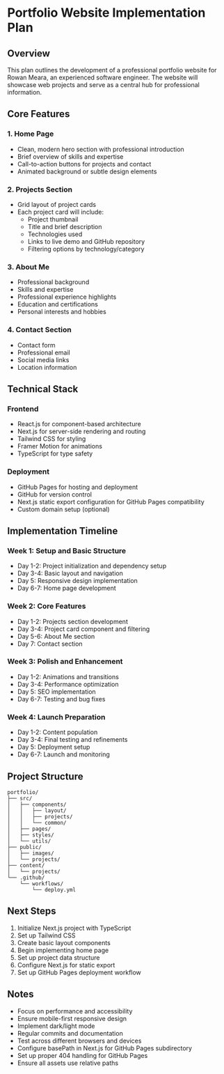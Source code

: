 # Portfolio Website Implementation Plan

## Overview
This plan outlines the development of a professional portfolio website for Rowan Meara, an experienced software engineer. The website will showcase web projects and serve as a central hub for professional information.

## Core Features

### 1. Home Page
- Clean, modern hero section with professional introduction
- Brief overview of skills and expertise
- Call-to-action buttons for projects and contact
- Animated background or subtle design elements

### 2. Projects Section
- Grid layout of project cards
- Each project card will include:
  - Project thumbnail
  - Title and brief description
  - Technologies used
  - Links to live demo and GitHub repository
  - Filtering options by technology/category

### 3. About Me
- Professional background
- Skills and expertise
- Professional experience highlights
- Education and certifications
- Personal interests and hobbies

### 4. Contact Section
- Contact form
- Professional email
- Social media links
- Location information

## Technical Stack

### Frontend
- React.js for component-based architecture
- Next.js for server-side rendering and routing
- Tailwind CSS for styling
- Framer Motion for animations
- TypeScript for type safety

### Deployment
- GitHub Pages for hosting and deployment
- GitHub for version control
- Next.js static export configuration for GitHub Pages compatibility
- Custom domain setup (optional)

## Implementation Timeline

### Week 1: Setup and Basic Structure
- Day 1-2: Project initialization and dependency setup
- Day 3-4: Basic layout and navigation
- Day 5: Responsive design implementation
- Day 6-7: Home page development

### Week 2: Core Features
- Day 1-2: Projects section development
- Day 3-4: Project card component and filtering
- Day 5-6: About Me section
- Day 7: Contact section

### Week 3: Polish and Enhancement
- Day 1-2: Animations and transitions
- Day 3-4: Performance optimization
- Day 5: SEO implementation
- Day 6-7: Testing and bug fixes

### Week 4: Launch Preparation
- Day 1-2: Content population
- Day 3-4: Final testing and refinements
- Day 5: Deployment setup
- Day 6-7: Launch and monitoring

## Project Structure
```
portfolio/
├── src/
│   ├── components/
│   │   ├── layout/
│   │   ├── projects/
│   │   └── common/
│   ├── pages/
│   ├── styles/
│   └── utils/
├── public/
│   ├── images/
│   └── projects/
├── content/
│   └── projects/
└── .github/
    └── workflows/
        └── deploy.yml
```

## Next Steps
1. Initialize Next.js project with TypeScript
2. Set up Tailwind CSS
3. Create basic layout components
4. Begin implementing home page
5. Set up project data structure
6. Configure Next.js for static export
7. Set up GitHub Pages deployment workflow

## Notes
- Focus on performance and accessibility
- Ensure mobile-first responsive design
- Implement dark/light mode
- Regular commits and documentation
- Test across different browsers and devices
- Configure basePath in Next.js for GitHub Pages subdirectory
- Set up proper 404 handling for GitHub Pages
- Ensure all assets use relative paths 